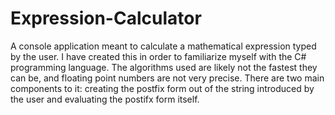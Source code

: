 # Expression-Calculator
A console application meant to calculate a mathematical expression typed by the user. I have created this in order to familiarize myself with the C# programming language. The algorithms used are likely not the fastest they can be, and floating point numbers are not very precise. There are two main components to it: creating the postfix form out of the string introduced by the user and evaluating the postifx form itself.
